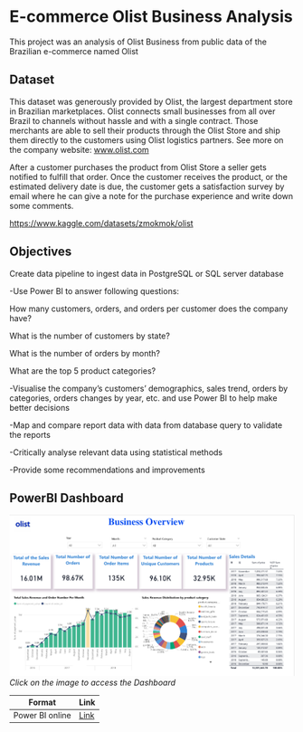 # E-commerce Olist Business Analysis
This project was an analysis of Olist Business from public data of the Brazilian e-commerce named Olist

## Dataset
This dataset was generously provided by Olist, the largest department store in Brazilian marketplaces. Olist connects small businesses from all over Brazil to channels without hassle and with a single contract. Those merchants are able to sell their products through the Olist Store and ship them directly to the customers using Olist logistics partners. See more on the company website: www.olist.com

After a customer purchases the product from Olist Store a seller gets notified to fulfill that order. Once the customer receives the product, or the estimated delivery date is due, the customer gets a satisfaction survey by email where he can give a note for the purchase experience and write down some comments.

https://www.kaggle.com/datasets/zmokmok/olist



## Objectives

Create data pipeline to ingest data in PostgreSQL or SQL server database

-Use Power BI to answer following questions:

How many customers, orders, and orders per customer does the company have?

What is the number of customers by state?

What is the number of orders by month?

What are the top 5 product categories?

-Visualise the company’s customers’ demographics, sales trend, orders by categories, orders changes by year, etc. and use Power BI to help make better decisions

-Map and compare report data with data from database query to validate the reports

-Critically analyse relevant data using statistical methods

-Provide some recommendations and improvements


## PowerBI Dashboard
![Dashboard](https://github.com/zoyimok/Olist/blob/main/dashboard/business_overview.png)
*Click on the image to access the Dashboard*


| Format | Link |
|--|--|
|Power BI online|[Link](https://app.powerbi.com/view?r=eyJrIjoiYTYxN2U3ZWQtODU2ZS00ZDk5LTllODMtNWIwMDQ4NjNiZmYwIiwidCI6IjY5Zjg3NmFmLTI0NzItNDM1OS1iNmMwLTM0NmQ0Njk5NzdkMiIsImMiOjEwfQ%3D%3D)|


